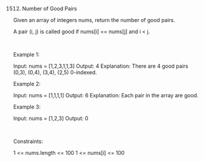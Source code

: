 1512. Number of Good Pairs

Given an array of integers nums, return the number of good pairs.

A pair (i, j) is called good if nums[i] == nums[j] and i < j.

 

Example 1:

Input: nums = [1,2,3,1,1,3]
Output: 4
Explanation: There are 4 good pairs (0,3), (0,4), (3,4), (2,5) 0-indexed.


Example 2:

Input: nums = [1,1,1,1]
Output: 6
Explanation: Each pair in the array are good.


Example 3:

Input: nums = [1,2,3]
Output: 0


 

Constraints:

1 <= nums.length <= 100
1 <= nums[i] <= 100